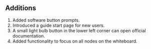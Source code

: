 ## Additions
1. Added software button prompts.
2. Introduced a guide start page for new users.
3. A small light bulb button in the lower left corner can open official documentation.
4. Added functionality to focus on all nodes on the whiteboard.